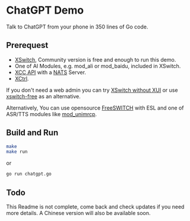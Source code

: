 # ChatGPT Demo

Talk to ChatGPT from your phone in 350 lines of Go code.

## Prerequest

- [XSwitch](https://docs.xswitch.cn/installation/), Community version is free and enough to run this demo.
- One of AI Modules, e.g. mod_ali or mod_baidu, included in XSwitch.
- [XCC API](https://docs.xswitch.cn/xcc-api/) with a [NATS](https://nats.io/) Server.
- [XCtrl](https://git.xswitch.cn/xswitch/xctrl).

If you don't need a web admin you can try [XSwitch without XUI](https://docs.xswitch.cn/howto/xswitch-only/) or use [xswitch-free](https://github.com/rts-cn/xswitch-free) as an alternative.

Alternatively, You can use opensource [FreeSWITCH](https://giithub.com/signalwire/freeswitch) with ESL and one of ASR/TTS modules like [mod_unimrcp](https://github.com/freeswitch/mod_unimrcp).

## Build and Run

```sh
make
make run
```

or

```sh
go run chatgpt.go
```

## Todo

This Readme is not complete, come back and check updates if you need more details. A Chinese version will also be available soon.
